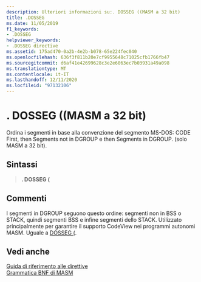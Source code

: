 ```yaml
---
description: Ulteriori informazioni su:. DOSSEG ((MASM a 32 bit)
title: .DOSSEG
ms.date: 11/05/2019
f1_keywords:
- .DOSSEG
helpviewer_keywords:
- .DOSSEG directive
ms.assetid: 175ad470-0a2b-4e2b-b078-65e224fec040
ms.openlocfilehash: 636f3f811b20e7cf9955648c71025cfb1766fb47
ms.sourcegitcommit: d6af41e42699628c3e2e6063ec7b03931a49a098
ms.translationtype: MT
ms.contentlocale: it-IT
ms.lasthandoff: 12/11/2020
ms.locfileid: "97132106"
---
```

# <a name="dosseg-32-bit-masm"></a>. DOSSEG ((MASM a 32 bit)

Ordina i segmenti in base alla convenzione del segmento MS-DOS: CODE First, then Segments not in DGROUP e then Segments in DGROUP. (solo MASM a 32 bit).

## <a name="syntax"></a>Sintassi

> **. DOSSEG (**

## <a name="remarks"></a>Commenti

I segmenti in DGROUP seguono questo ordine: segmenti non in BSS o STACK, quindi segmenti BSS e infine segmenti dello STACK. Utilizzato principalmente per garantire il supporto CodeView nei programmi autonomi MASM. Uguale a [DOSSEG (](dosseg.md).

## <a name="see-also"></a>Vedi anche

[Guida di riferimento alle direttive](directives-reference.md)\
[Grammatica BNF di MASM](masm-bnf-grammar.md)
